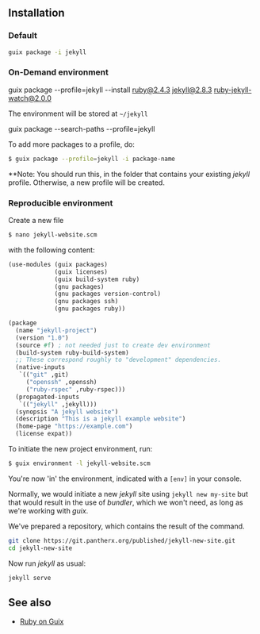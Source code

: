 ---
---

## Installation

### Default

```bash
guix package -i jekyll
```

<!-- TODO: Complete instructions to install, and use jekyll -->

### On-Demand environment

guix package --profile=jekyll --install ruby@2.4.3 jekyll@2.8.3 ruby-jekyll-watch@2.0.0

The environment will be stored at `~/jekyll`

guix package --search-paths --profile=jekyll

<!-- TODO: Complete instructions to create on-demand jekyll environment -->

To add more packages to a profile, do:

```bash
$ guix package --profile=jekyll -i package-name
```

**Note: You should run this, in the folder that contains your existing _jekyll_ profile. Otherwise, a new profile will be created.

### Reproducible environment

Create a new file

```bash
$ nano jekyll-website.scm
```

with the following content:

```scheme
(use-modules (guix packages)
             (guix licenses)
             (guix build-system ruby)
             (gnu packages)
             (gnu packages version-control)
             (gnu packages ssh)
             (gnu packages ruby))

(package
  (name "jekyll-project")
  (version "1.0")
  (source #f) ; not needed just to create dev environment
  (build-system ruby-build-system)
  ;; These correspond roughly to "development" dependencies.
  (native-inputs
   `(("git" ,git)
     ("openssh" ,openssh)
     ("ruby-rspec" ,ruby-rspec)))
  (propagated-inputs
   `(("jekyll" ,jekyll)))
  (synopsis "A jekyll website")
  (description "This is a jekyll example website")
  (home-page "https://example.com")
  (license expat))
```

To initiate the new project environment, run:

```bash
$ guix environment -l jekyll-website.scm
```

You're now 'in' the environment, indicated with a `[env]` in your console.

Normally, we would initiate a new _jekyll_ site using `jekyll new my-site` but that would result in the use of _bundler_, which we won't need, as long as we're working with _guix_.

We've prepared a repository, which contains the result of the command.

```bash
git clone https://git.pantherx.org/published/jekyll-new-site.git
cd jekyll-new-site
```

<!-- TODO: jekyll 3.8.3 | Error:  The minima theme could not be found. Prepare without minima! -->

Now run _jekyll_ as usual:

```bash
jekyll serve
```

## See also

- [Ruby on Guix](https://dthompson.us/ruby-on-guix.html)